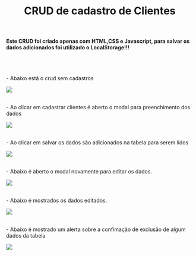 <h1 align="center"> CRUD de cadastro de Clientes</h1>
</br>
<h4> Este CRUD foi criado apenas com HTML,CSS e Javascript, para salvar os dados adicionados foi utilizado o LocalStorage!!!</h4>
</br>
</br>
<div> 
  <p>- Abaixo está o crud sem cadastros </p>
  <img src= "https://user-images.githubusercontent.com/90580797/148800900-f44ab929-cf84-4ab2-b314-a957d34cea99.png"/>
</div>
</br>

<div> 
  <p>- Ao clicar em cadastrar clientes é aberto o modal para preenchimento dos dados </p>
  <img src="https://user-images.githubusercontent.com/90580797/148800901-fdeed425-72f7-4485-9afa-17ed69ece243.png"/>
</div>
</br>

<div> 
  <p>- Ao clicar em salvar os dados são adicionados na tabela para serem lidos </p>
  <img src="https://user-images.githubusercontent.com/90580797/148800904-e84776fe-56c4-4c01-916f-a62f100d2710.png"/>
</div>
</br>

<div>
  <p> - Abaixo é aberto o modal novamente para editar os dados. </p>
  <img src="https://user-images.githubusercontent.com/90580797/148803177-5ac45a4d-e4f2-4654-9ccb-181c8b41bc88.png"/>
</div>
</br>

<div>
  <p> - Abaixo é mostrados os dados editados. </p>
  <img src="https://user-images.githubusercontent.com/90580797/148803175-c2478402-0e4f-4db4-b040-8b7a2cf1a5cd.png"/>
</div>
</br>

<div>
  <p> - Abaixo é mostrado um alerta sobre a confimação de exclusão de algum dados da tabela </p>
  <img src="https://user-images.githubusercontent.com/90580797/148800892-88608988-6b6d-4f8c-9243-7d228c0fe3fc.png"/>
</div>
